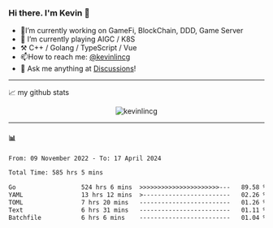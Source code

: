 ### Hi there. I'm Kevin 👋

- 🔭I’m currently working on GameFi, BlockChain, DDD, Game Server
- 🌱 I’m currently playing AIGC / K8S
-   :hammer_and_pick: C++ / Golang / TypeScript / Vue
- 📫How to reach me: [@kevinlincg](https://twitter.com/kevinlincg) 
-   :thought_balloon: Ask me anything at [Discussions](https://github.com/kevinlincg/kevinlincg/issues/new)!

---

📈 my github stats

<p align="center"> <img src="https://github-readme-stats-ouuan.vercel.app/api?username=kevinlincg&theme=dark&show_icons=true&count_private=true" alt="kevinlincg" />

---

#### :bar_chart: 

<!--START_SECTION:waka-->

```txt
From: 09 November 2022 - To: 17 April 2024

Total Time: 585 hrs 5 mins

Go                  524 hrs 6 mins  >>>>>>>>>>>>>>>>>>>>>>---   89.58 %
YAML                13 hrs 12 mins  >------------------------   02.26 %
TOML                7 hrs 20 mins   -------------------------   01.26 %
Text                6 hrs 31 mins   -------------------------   01.11 %
Batchfile           6 hrs 6 mins    -------------------------   01.04 %
```

<!--END_SECTION:waka-->
